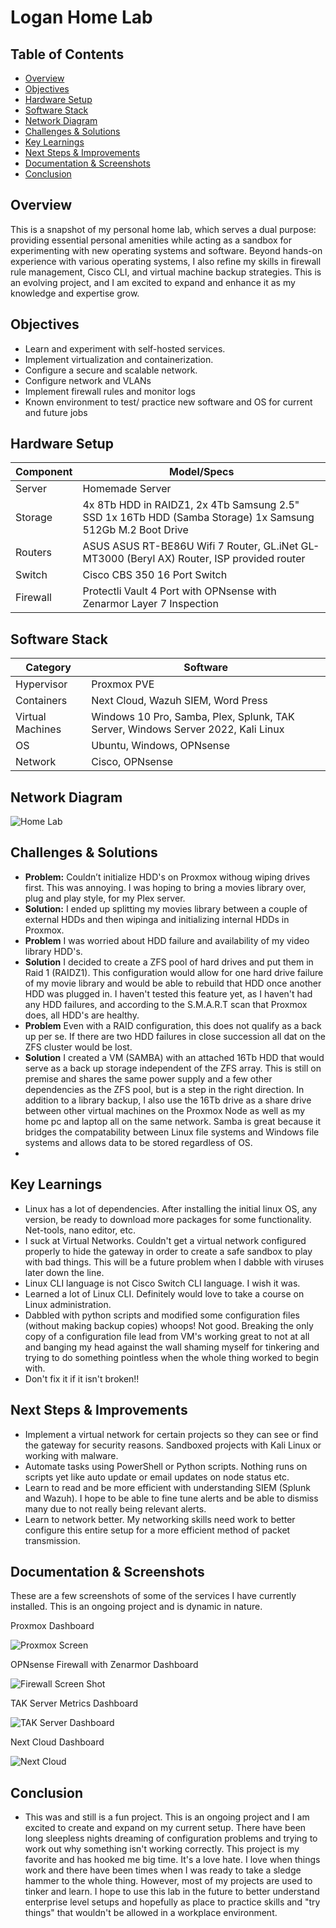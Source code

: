 # Logan Home Lab

## Table of Contents

- [Overview](#overview)
- [Objectives](#objectives)
- [Hardware Setup](#hardware-setup)
- [Software Stack](#software-stack)
- [Network Diagram](#network-diagram)
- [Challenges & Solutions](#challenges--solutions)
- [Key Learnings](#key-learnings)
- [Next Steps & Improvements](#next-steps--improvements)
- [Documentation & Screenshots](#documentation--screenshots)
- [Conclusion](#conclusion)

## Overview
This is a snapshot of my personal home lab, which serves a dual purpose: providing essential personal amenities while acting as a sandbox for experimenting with new operating systems and software. Beyond hands-on experience with various operating systems, I also refine my skills in firewall rule management, Cisco CLI, and virtual machine backup strategies. This is an evolving project, and I am excited to expand and enhance it as my knowledge and expertise grow.

## Objectives
- Learn and experiment with self-hosted services.
- Implement virtualization and containerization.
- Configure a secure and scalable network.
- Configure network and VLANs
- Implement firewall rules and monitor logs
- Known environment to test/ practice new software and OS for current and future jobs

## Hardware Setup
| Component   | Model/Specs  |
|------------|-------------|
| Server     | Homemade Server |
| Storage    | 4x 8Tb HDD in RAIDZ1, 2x 4Tb Samsung 2.5" SSD 1x 16Tb HDD (Samba Storage) 1x Samsung 512Gb M.2 Boot Drive |
|Routers     | ASUS ASUS RT-BE86U Wifi 7 Router, GL.iNet GL-MT3000 (Beryl AX) Router, ISP provided router |
| Switch     | Cisco CBS 350 16 Port Switch|
| Firewall   | Protectli Vault 4 Port with OPNsense with Zenarmor Layer 7 Inspection |

## Software Stack
| Category       | Software |
|---------------|----------|
| Hypervisor    | Proxmox PVE|
| Containers    | Next Cloud, Wazuh SIEM, Word Press |
| Virtual Machines | Windows 10 Pro, Samba, Plex, Splunk, TAK Server, Windows Server 2022, Kali Linux |
| OS           | Ubuntu, Windows, OPNsense|
| Network      | Cisco, OPNsense |

## Network Diagram

![Home Lab](https://github.com/user-attachments/assets/187eb1d2-44f2-4950-99ed-2d7ee63c990e)

## Challenges & Solutions

- **Problem:** Couldn’t initialize HDD's on Proxmox withoug wiping drives first. This was annoying. I was hoping to bring a movies library over, plug and play style, for my Plex server.
- **Solution:** I ended up splitting my movies library between a couple of external HDDs and then wipinga and initializing internal HDDs in Proxmox.
- **Problem** I was worried about HDD failure and availability of my video library HDD's.
- **Solution** I decided to create a ZFS pool of hard drives and put them in Raid 1 (RAIDZ1). This configuration would allow for one hard drive failure of my movie library and would be able to rebuild that HDD once another HDD was plugged in. I haven't tested this feature yet, as I haven't had any HDD failures, and according to the S.M.A.R.T scan that Proxmox does, all HDD's are healthy.
- **Problem** Even with a RAID configuration, this does not qualify as a back up per se. If there are two HDD failures in close succession all dat on the ZFS cluster would be lost.
- **Solution** I created a VM (SAMBA) with an attached 16Tb HDD that would serve as a back up storage independent of the ZFS array. This is still on premise and shares the same power supply and a few other dependencies as the ZFS pool, but is a step in the right direction. In addition to a library backup, I also use the 16Tb drive as a share drive between other virtual machines on the Proxmox Node as well as my home pc and laptop all on the same network. Samba is great because it bridges the compatability between Linux file systems and Windows file systems and allows data to be stored regardless of OS.
- 

## Key Learnings

- Linux has a lot of dependencies. After installing the initial linux OS, any version, be ready to download more packages for some functionality. Net-tools, nano editor, etc.
- I suck at Virtual Networks. Couldn't get a virtual network configured properly to hide the gateway in order to create a safe sandbox to play with bad things. This will be a future problem when I dabble with viruses later down the line.
- Linux CLI language is not Cisco Switch CLI language. I wish it was.
- Learned a lot of Linux CLI. Definitely would love to take a course on Linux administration.
- Dabbled with python scripts and modified some configuration files (without making backup copies) whoops! Not good. Breaking the only copy of a configuration file lead from VM's working great to not at all and banging my head against the wall shaming myself for tinkering and trying to do something pointless when the whole thing worked to begin with.
- Don't fix it if it isn't broken!!

## Next Steps & Improvements

- Implement a virtual network for certain projects so they can see or find the gateway for security reasons. Sandboxed projects with Kali Linux or working with malware.
- Automate tasks using PowerShell or Python scripts. Nothing runs on scripts yet like auto update or email updates on node status etc.
- Learn to read and be more efficient with understanding SIEM (Splunk and Wazuh). I hope to be able to fine tune alerts and be able to dismiss many due to not really being relevant alerts.
- Learn to network better. My networking skills need work to better configure this entire setup for a more efficient method of packet transmission.

## Documentation & Screenshots

These are a few screenshots of some of the services I have currently installed. This is an ongoing project and is dynamic in nature. 

Proxmox Dashboard

![Proxmox Screen](https://github.com/user-attachments/assets/ee2cdc43-4b39-4241-83b8-7c2ebff5c9da)

OPNsense Firewall with Zenarmor Dashboard

![Firewall Screen Shot](https://github.com/user-attachments/assets/b780116f-d0a4-40c0-b19e-1951b9839d61)

TAK Server Metrics Dashboard

![TAK Server Dashboard](https://github.com/user-attachments/assets/ba553cd3-dc80-4867-9cf2-a0e77f4617b3)

Next Cloud Dashboard

![Next Cloud](https://github.com/user-attachments/assets/313088ec-5f36-4be0-a474-e4596925c123)


## Conclusion
- This was and still is a fun project. This is an ongoing project and I am excited to create and expand on my current setup. There have been long sleepless nights dreaming of configuration problems and trying to work out why something isn't working correctly. This project is my favorite and has hooked me big time. It's a love hate. I love when things work and there have been times when I was ready to take a sledge hammer to the whole thing. However, most of my projects are used to tinker and learn. I hope to use this lab in the future to better understand enterprise level setups and hopefully as place to practice skills and "try things" that wouldn't be allowed in a workplace environment.



